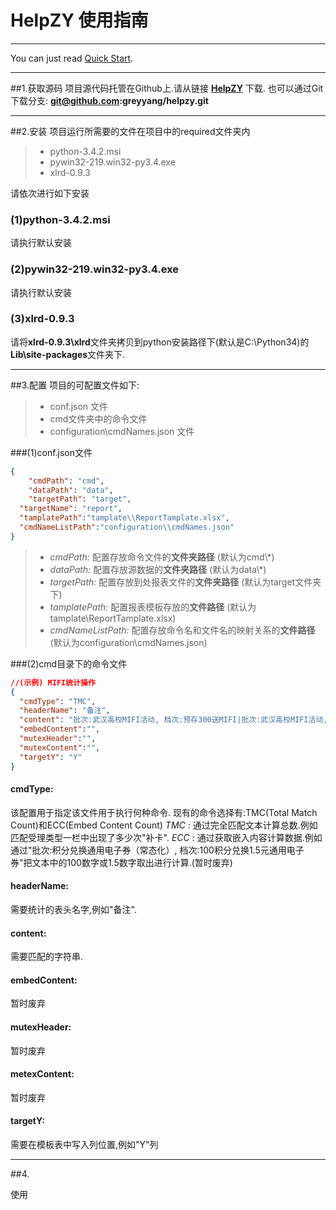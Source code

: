 # HelpZY 使用指南
------------
You can just read [Quick Start](#quickstart).

-----------
##1.获取源码
项目源代码托管在Github上.请从链接 **[HelpZY](https://github.com/greyyang/helpzy)** 下载.
也可以通过Git下载分支: **git@github.com:greyyang/helpzy.git**

-----------

##2.安装
项目运行所需要的文件在项目中的required文件夹内
>* python-3.4.2.msi
>* pywin32-219.win32-py3.4.exe
>* xlrd-0.9.3

请依次进行如下安装
### (1)python-3.4.2.msi
请执行默认安装
### (2)pywin32-219.win32-py3.4.exe
请执行默认安装
### (3)xlrd-0.9.3
请将**xlrd-0.9.3\xlrd**文件夹拷贝到python安装路径下(默认是C:\Python34)的**Lib\site-packages**文件夹下.

----------
##3.配置
项目的可配置文件如下:
>* conf.json 文件
>* cmd文件夹中的命令文件
>* configuration\cmdNames.json 文件

###(1)conf.json文件
```json
{
    "cmdPath": "cmd", 
    "dataPath": "data", 
    "targetPath": "target",
  "targetName": "report",
  "tamplatePath":"tamplate\\ReportTamplate.xlsx",
  "cmdNameListPath":"configuration\\cmdNames.json"
}
```
>* *cmdPath:*          配置存放命令文件的**文件夹路径** (默认为cmd\\*)
>* *dataPath:*         配置存放源数据的**文件夹路径** (默认为data\\*)
>* *targetPath:*       配置存放到处报表文件的**文件夹路径** (默认为target文件夹下)
>* *tamplatePath:*     配置报表模板存放的**文件路径** (默认为tamplate\\ReportTamplate.xlsx)
>* *cmdNameListPath:*  配置存放命令名和文件名的映射关系的**文件路径**(默认为configuration\\cmdNames.json)

###(2)cmd目录下的命令文件
```json
//(示例) MIFI统计操作
{
  "cmdType": "TMC",
  "headerName": "备注",
  "content": "批次:武汉高校MIFI活动, 档次:预存300送MIFI|批次:武汉高校MIFI活动, 档次:预存180送MIFI",
  "embedContent":"",
  "mutexHeader":"",
  "mutexContent":"",
  "targetY": "Y"
}
```
#### **cmdType:**
该配置用于指定该文件用于执行何种命令.
现有的命令选择有:TMC(Total Match Count)和ECC(Embed Content Count)
*TMC* : 通过完全匹配文本计算总数.例如匹配受理类型一栏中出现了多少次"补卡".
*ECC* : 通过获取嵌入内容计算数据.例如通过"批次:积分兑换通用电子券（常态化）, 档次:100积分兑换1.5元通用电子券"把文本中的100数字或1.5数字取出进行计算.(暂时废弃)
#### **headerName**:
需要统计的表头名字,例如"备注".
#### **content**:
需要匹配的字符串.
#### **embedContent**:
暂时废弃
#### **mutexHeader**:
暂时废弃
#### **metexContent**:
暂时废弃
#### **targetY**:
需要在模板表中写入列位置,例如"Y"列

--------------
##4.<div name="quickstart">使用</div>


